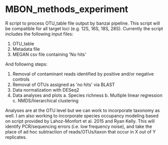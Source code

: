 # MBON_methods_experiment
R script to process OTU_table file output by banzai pipeline. This script will be compatible for all target loci (e.g. 12S, 16S, 18S, 28S). Currently the script includes the following input files:

1. OTU_table
2. Metadata file
3. MEGAN csv file containing 'No hits'

And following steps:

1. Removal of contaminant reads identified by positive and/or negative controls
2. Removal of OTUs assigned as 'no hits' via BLAST
3. Data normalization with DESeq2
4. Data analyses and plots
    a. Species richness
    b. Multiple linear regression
    c. NMDS/hierarchical clustering

Analyses are at the OTU level but we can work to incorporate taxonomy as well. I am also working to incorporate species occupancy modeling based on script provided by Lahoz-Monfort et al. 2015 and Ryan Kelly. This will identify PCR/sequencing errors (i.e. low frequency noise), and take the place of ad hoc subtraction of reads/OTUs/taxon that occur in X out of Y replicates.
